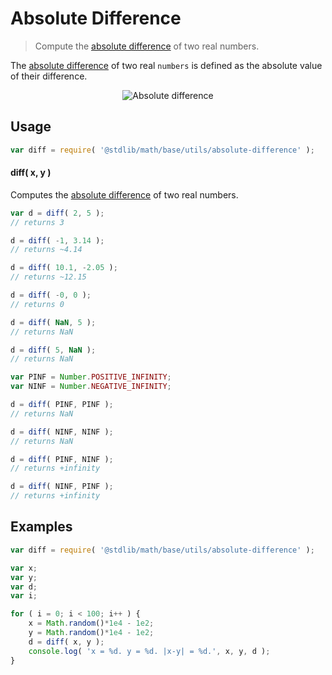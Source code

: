 Absolute Difference
===
> Compute the [absolute difference][absolute-difference] of two real numbers.

<!-- <intro> -->
The [absolute difference][absolute-difference] of two real `numbers` is defined as the absolute value of their difference.

<!-- <equation class="equation" label="eq:absolute_difference" align="center" raw="|\Delta| = | x - y |" alt="Absolute difference"> -->
<div class="equation" align="center" data-raw-text="|\Delta| = | x - y |" data-equation="eq:absolute_difference">
	<img src="" alt="Absolute difference">
	<br>
</div>
<!-- </equation> -->
<!-- </intro> -->

<!-- <usage> -->
## Usage

``` javascript
var diff = require( '@stdlib/math/base/utils/absolute-difference' );
```

#### diff( x, y )

Computes the [absolute difference][absolute-difference] of two real numbers.

``` javascript
var d = diff( 2, 5 );
// returns 3

d = diff( -1, 3.14 );
// returns ~4.14

d = diff( 10.1, -2.05 );
// returns ~12.15

d = diff( -0, 0 );
// returns 0

d = diff( NaN, 5 );
// returns NaN

d = diff( 5, NaN );
// returns NaN

var PINF = Number.POSITIVE_INFINITY;
var NINF = Number.NEGATIVE_INFINITY;

d = diff( PINF, PINF );
// returns NaN

d = diff( NINF, NINF );
// returns NaN

d = diff( PINF, NINF );
// returns +infinity

d = diff( NINF, PINF );
// returns +infinity
```
<!-- </usage> -->

<!-- <examples> -->
## Examples

``` javascript
var diff = require( '@stdlib/math/base/utils/absolute-difference' );

var x;
var y;
var d;
var i;

for ( i = 0; i < 100; i++ ) {
	x = Math.random()*1e4 - 1e2;
	y = Math.random()*1e4 - 1e2;
	d = diff( x, y );
	console.log( 'x = %d. y = %d. |x-y| = %d.', x, y, d );
}
```
<!-- </examples> -->

<!-- <links> -->
[absolute-difference]: https://en.wikipedia.org/wiki/Absolute_difference
<!-- </links> -->
